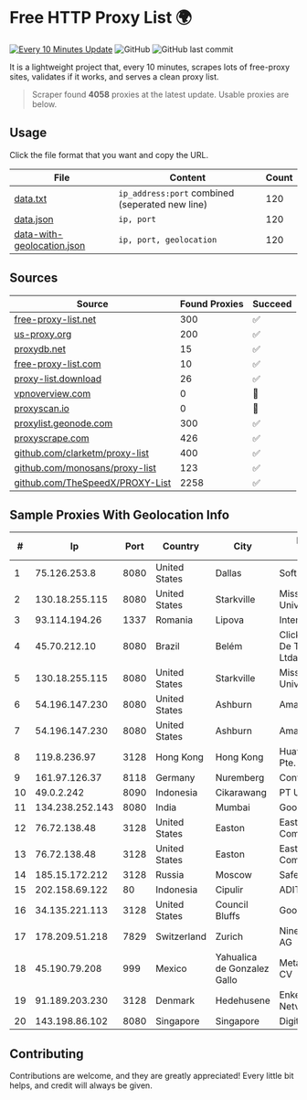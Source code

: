 
# Free HTTP Proxy List 🌍

[![Every 10 Minutes Update](https://github.com/mertguvencli/http-proxy-list/actions/workflows/main.yml/badge.svg?branch=main)](https://github.com/mertguvencli/http-proxy-list/actions/workflows/main.yml)
![GitHub](https://img.shields.io/github/license/mertguvencli/http-proxy-list)
![GitHub last commit](https://img.shields.io/github/last-commit/mertguvencli/http-proxy-list)

It is a lightweight project that, every 10 minutes, scrapes lots of free-proxy sites, validates if it works, and serves a clean proxy list.


> Scraper found **4058** proxies at the latest update. Usable proxies are below.

## Usage

Click the file format that you want and copy the URL.


|File|Content|Count|
|----|-------|-----|
|[data.txt](https://raw.githubusercontent.com/mertguvencli/http-proxy-list/main/proxy-list/data.txt)|`ip_address:port` combined (seperated new line)|120|
|[data.json](https://raw.githubusercontent.com/mertguvencli/http-proxy-list/main/proxy-list/data.json)|`ip, port`|120|
|[data-with-geolocation.json](https://raw.githubusercontent.com/mertguvencli/http-proxy-list/main/proxy-list/data-with-geolocation.json)|`ip, port, geolocation`|120|

## Sources

|Source|Found Proxies|Succeed|
|------|-------------|-------|
|[free-proxy-list.net](https://free-proxy-list.net)|300|✅|
|[us-proxy.org](https://www.us-proxy.org)|200|✅|
|[proxydb.net](http://proxydb.net)|15|✅|
|[free-proxy-list.com](https://free-proxy-list.com/?page=&port=&type%5B%5D=http&type%5B%5D=https&up_time=0&search=Search)|10|✅|
|[proxy-list.download](https://www.proxy-list.download/HTTP)|26|✅|
|[vpnoverview.com](https://vpnoverview.com/privacy/anonymous-browsing/free-proxy-servers)|0|🚫|
|[proxyscan.io](https://www.proxyscan.io)|0|🚫|
|[proxylist.geonode.com](https://proxylist.geonode.com/api/proxy-list?limit=300&page=1&sort_by=lastChecked&sort_type=desc&protocols=http,https)|300|✅|
|[proxyscrape.com](https://api.proxyscrape.com/v2/?request=displayproxies&protocol=http&timeout=10000&country=all&ssl=all&anonymity=all)|426|✅|
|[github.com/clarketm/proxy-list](https://raw.githubusercontent.com/clarketm/proxy-list/master/proxy-list-raw.txt)|400|✅|
|[github.com/monosans/proxy-list](https://raw.githubusercontent.com/monosans/proxy-list/main/proxies/http.txt)|123|✅|
|[github.com/TheSpeedX/PROXY-List](https://raw.githubusercontent.com/TheSpeedX/PROXY-List/master/http.txt)|2258|✅|


## Sample Proxies With Geolocation Info

|#|Ip|Port|Country|City|Internet Service Provider|
|-|--|----|-------|----|-------------------------|
|1|75.126.253.8|8080|United States|Dallas|SoftLayer|
|2|130.18.255.115|8080|United States|Starkville|Mississippi State University|
|3|93.114.194.26|1337|Romania|Lipova|Interkvm Host SRL|
|4|45.70.212.10|8080|Brazil|Belém|Click Speed Servicos De Telecomunicacoes Ltda - EP|
|5|130.18.255.115|8080|United States|Starkville|Mississippi State University|
|6|54.196.147.230|8080|United States|Ashburn|Amazon.com, Inc.|
|7|54.196.147.230|8080|United States|Ashburn|Amazon.com, Inc.|
|8|119.8.236.97|3128|Hong Kong|Hong Kong|Huawei International Pte. Ltd.|
|9|161.97.126.37|8118|Germany|Nuremberg|Contabo GmbH|
|10|49.0.2.242|8090|Indonesia|Cikarawang|PT Usaha Adi Sanggoro|
|11|134.238.252.143|8080|India|Mumbai|Google LLC|
|12|76.72.138.48|3128|United States|Easton|Easton Utilities Commission|
|13|76.72.138.48|3128|United States|Easton|Easton Utilities Commission|
|14|185.15.172.212|3128|Russia|Moscow|SafeData LLC|
|15|202.158.69.122|80|Indonesia|Cipulir|ADITAMA6|
|16|34.135.221.113|3128|United States|Council Bluffs|Google LLC|
|17|178.209.51.218|7829|Switzerland|Zurich|Nine Internet Solutions AG|
|18|45.190.79.208|999|Mexico|Yahualica de Gonzalez Gallo|Meta Networks SA De CV|
|19|91.189.203.230|3128|Denmark|Hedehusene|Enkeltmandsvirksomhed Netvaerkssmeden|
|20|143.198.86.102|8080|Singapore|Singapore|DigitalOcean, LLC|



## Contributing

Contributions are welcome, and they are greatly appreciated! Every
little bit helps, and credit will always be given.

